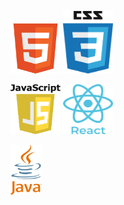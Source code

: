 <!-- - 👋 Hi, I’m @GitUserVivek
- 👀 Interested To learn Programming Languages 
- 💻 Looking For Job Opportunity
 --> 
<span><img  height="80px" width="80px"  src="https://github.com/GitUserVivek/GitUserVivek/blob/main/html.png" /></span> 
<span><img  height="100px" width="80px"  src="https://github.com/GitUserVivek/GitUserVivek/blob/main/css.png" /></span> 

<span><img  height="80px" width="80px"  src="https://github.com/GitUserVivek/GitUserVivek/blob/main/javascript.png" /></span> 
<span><img  height="80px" width="80px"  src="https://github.com/GitUserVivek/GitUserVivek/blob/main/react.png" /></span> 

<span><img  height="80px" width="50px"  src="https://github.com/GitUserVivek/GitUserVivek/blob/main/java.png" /> 

